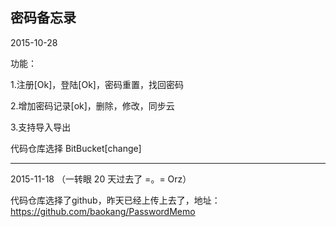 密码备忘录
--------------------------------------------
2015-10-28

功能：

1.注册[Ok]，登陆[Ok]，密码重置，找回密码

2.增加密码记录[ok]，删除，修改，同步云

3.支持导入导出

代码仓库选择 BitBucket[change]


--------------------------------------------
2015-11-18 （一转眼 20 天过去了 =。= Orz）

代码仓库选择了github，昨天已经上传上去了，地址：https://github.com/baokang/PasswordMemo
